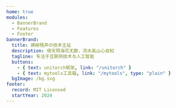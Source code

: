 ```yaml
---
home: true
modules:
  - BannerBrand
  - Features
  - Footer
bannerBrand:
  title: 拂柳残声の技术主站
  description: 倚天照海花无数，流水高山心自知
  tagline: 专注于互联网技术与人工智能
  buttons:
    - { text: unitorch框架, link: "/unitorch" }
    - { text: mytools工具箱, link: "/mytools", type: "plain" }
  bgImage: /bg.svg
footer:
  record: MIT Licensed
  startYear: 2024
---
```

